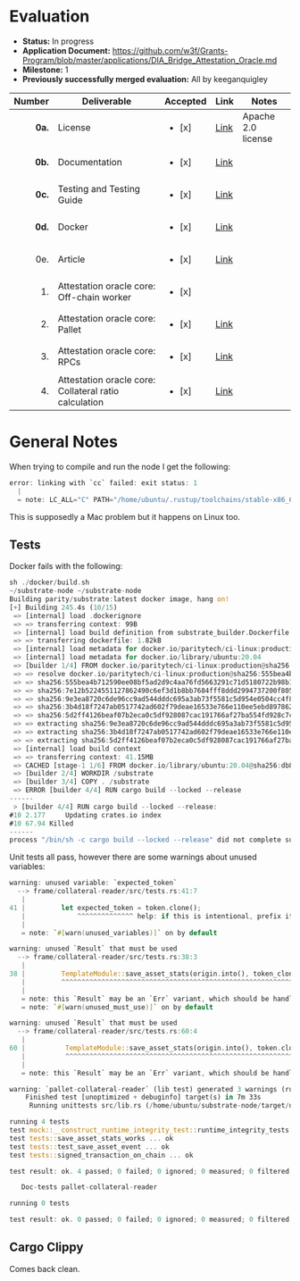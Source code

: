 # Evaluation

- **Status:** In progress
- **Application Document:** https://github.com/w3f/Grants-Program/blob/master/applications/DIA_Bridge_Attestation_Oracle.md
- **Milestone:** 1
- **Previously successfully merged evaluation:** All by keeganquigley

| Number | Deliverable | Accepted | Link | Notes
| -----: | ----------- | ------------- | ------------- | ------------- |
| **0a.** | License | <ul><li>[x] </li></ul> | [Link](https://github.com/diadata-org/bridgestate-ocw/blob/main/LICENSE) | Apache 2.0 license |
| **0b.** | Documentation | <ul><li>[x] </li></ul> | [Link](https://github.com/diadata-org/bridgestate-ocw#readme) |  |
| **0c.** | Testing and Testing Guide | <ul><li>[x] </li></ul> | [Link](https://github.com/diadata-org/bridgestate-ocw/blob/main/src/tests.rs) |  |
| **0d.** | Docker | <ul><li>[x] </li></ul> | [Link](https://github.com/diadata-org/bridgestate-ocw#using-docker) |  |
| 0e. | Article | <ul><li>[x] </li></ul> | [Link](https://github.com/diadata-org/bridgestate-ocw/blob/main/Article.md) |  |
| 1. | Attestation oracle core: Off-chain worker | <ul><li>[x] </li></ul> |  |
| 2. | Attestation oracle core: Pallet | <ul><li>[x] </li></ul> | [Link](https://github.com/diadata-org/bridgestate-ocw/tree/main#add-the-collateral-reader-pallet-to-your-runtime) |  |
| 3. | Attestation oracle core: RPCs | <ul><li>[x] </li></ul> | [Link](https://github.com/diadata-org/bridgestate-ocw/blob/main/src/impls.rs) |  |
| 4. | Attestation oracle core: Collateral ratio calculation | <ul><li>[x] </li></ul> | [Link](https://github.com/diadata-org/bridgestate-ocw/tree/main#about-the-collateral-reader-pallet) |  |

# General Notes

When trying to compile and run the node I get the following:

```rust
error: linking with `cc` failed: exit status: 1
  |
  = note: LC_ALL="C" PATH="/home/ubuntu/.rustup/toolchains/stable-x86_64-unknown-linux-gnu/lib/rustlib/x86_64-unknown-linux-gnu/bin:/home/ubuntu/.nvm/versions/node/v18.13.0/bin:/home/ubuntu/.cargo/bin:/usr/local/sbin:/usr/local/bin:/usr/sbin:/usr/bin:/sbin:/bin:/usr/games:/usr/local/games:/snap/bin" VSLANG="1033" "cc" "-m64" "/tmp/rustcmlVVmV/symbols.o" "/home/ubuntu/substrate-node/target/debug/build/node-cli-6276b39b01213466/build_script_build-6276b39b01213466.106ynm17pgxcmi50.rcgu.o" "/home/ubuntu/substrate-node/target/debug/build/node-cli-6276b39b01213466/build_script_build-6276b39b01213466.12784fs9hcon45ow.rcgu.o" "/home/ubuntu/substrate-node/target/debug/build/node-cli-6276b39b01213466/build_script_build-6276b39b01213466.1kqejazt585xn42r.rcgu.o" "/home/ubuntu/substrate-node/target/debug/build/node-cli-6276b39b01213466/build_script_build-6276b39b01213466.1yv6nwvxww7h97zp.rcgu.o" "/home/ubuntu/substrate-node/target/debug/build/node-cli-6276b39b01213466/build_script_build-6276b39b01213466.218h7vafws7v7h7d.rcgu.o" "/home/ubuntu/substrate-node/target/debug/build/node-cli-6276b39b01213466/build_script_build-6276b39b01213466.26mqtk4b6jgeh3un.rcgu.o" "/home/ubuntu/substrate-node/target/debug/build/node-cli-6276b39b01213466/build_script_build-6276b39b01213466.28j15a6tkxwymlqc.rcgu.o" "/home/ubuntu/substrate-node/target/debug/build/node-cli-6276b39b01213466/build_script_build-6276b39b01213466.2fg5zrsz70ae0k90.rcgu.o" "/home/ubuntu/substrate-node/target/debug/build/node-cli-6276b39b01213466/build_script_build-6276b39b01213466.2pawq2utohb9bxdm.rcgu.o" "/home/ubuntu/substrate-node/target/debug/build/node-cli-6276b39b01213466/build_script_build-6276b39b01213466.35pcqi7b5vh2z074.rcgu.o" "/home/ubuntu/substrate-node/target/debug/build/node-cli-6276b39b01213466/build_script_build-6276b39b01213466.3atpb6avwn5vx1e1.rcgu.o" "/home/ubuntu/substrate-node/target/debug/build/node-cli-6276b39b01213466/build_script_build-6276b39b01213466.3wq5rkjngfnks6kc.rcgu.o" "/home/ubuntu/substrate-node/target/debug/build/node-cli-6276b39b01213466/build_script_build-6276b39b01213466.44d62mtspvfy4xxa.rcgu.o" "/home/ubuntu/substrate-node/target/debug/build/node-cli-6276b39b01213466/build_script_build-6276b39b01213466.49x7shyjqqnt56ff.rcgu.o" "/home/ubuntu/substrate-node/target/debug/build/node-cli-6276b39b01213466/build_script_build-6276b39b01213466.4rpps648edmcubdt.rcgu.o" "/home/ubuntu/substrate-node/target/debug/build/node-cli-6276b39b01213466/build_script_build-6276b39b01213466.5am2rn332to1iw9c.rcgu.o" "/home/ubuntu/substrate-node/target/debug/build/node-cli-6276b39b01213466/build_script_build-6276b39b01213466.5c57v5c6gvcji9is.rcgu.o" "/home/ubuntu/substrate-node/target/debug/build/node-cli-6276b39b01213466/build_script_build-6276b39b01213466.5f5m179vbnefo777.rcgu.o" "/home/ubuntu/substrate-node/target/debug/build/node-cli-6276b39b01213466/build_script_build-6276b39b01213466.dqhd3q29xgel6sp.rcgu.o" "/home/ubuntu/substrate-node/target/debug/build/node-cli-6276b39b01213466/build_sc
```
This is supposedly a Mac problem but it happens on Linux too.

## Tests

Docker fails with the following:
```rust
sh ./docker/build.sh
~/substrate-node ~/substrate-node
Building parity/substrate:latest docker image, hang on!
[+] Building 245.4s (10/15)
 => [internal] load .dockerignore                                                                                     0.0s
 => => transferring context: 99B                                                                                      0.0s
 => [internal] load build definition from substrate_builder.Dockerfile                                                0.0s
 => => transferring dockerfile: 1.82kB                                                                                0.0s
 => [internal] load metadata for docker.io/paritytech/ci-linux:production                                             1.5s
 => [internal] load metadata for docker.io/library/ubuntu:20.04                                                       1.5s
 => [builder 1/4] FROM docker.io/paritytech/ci-linux:production@sha256:555bea4b712590ee08bf5ad2d9c4aa76fd5663291c7  174.6s
 => => resolve docker.io/paritytech/ci-linux:production@sha256:555bea4b712590ee08bf5ad2d9c4aa76fd5663291c71d5180722b  0.0s
 => => sha256:555bea4b712590ee08bf5ad2d9c4aa76fd5663291c71d5180722b98b1d6a7e0b 761B / 761B                            0.0s
 => => sha256:7e12b5224551127862490c6ef3d1b8bb7684fff8ddd2994737200f8053e0c4cb 9.91kB / 9.91kB                        0.0s
 => => sha256:9e3ea8720c6de96cc9ad544dddc695a3ab73f5581c5d954e0504cc4f80fb5e5c 31.40MB / 31.40MB                      8.9s
 => => sha256:3b4d18f7247ab0517742ad602f79deae16533e766e110ee5ebd8978620033443 570.02MB / 570.02MB                  160.5s
 => => sha256:5d2ff4126beaf07b2eca0c5df928087cac191766af27ba554fd928c7c67e5cad 361.19MB / 361.19MB                  120.2s
 => => extracting sha256:9e3ea8720c6de96cc9ad544dddc695a3ab73f5581c5d954e0504cc4f80fb5e5c                             0.5s
 => => extracting sha256:3b4d18f7247ab0517742ad602f79deae16533e766e110ee5ebd8978620033443                             7.7s
 => => extracting sha256:5d2ff4126beaf07b2eca0c5df928087cac191766af27ba554fd928c7c67e5cad                             4.8s
 => [internal] load build context                                                                                     0.5s
 => => transferring context: 41.15MB                                                                                  0.4s
 => CACHED [stage-1 1/6] FROM docker.io/library/ubuntu:20.04@sha256:db8bf6f4fb351aa7a26e27ba2686cf35a6a409f65603e59d  0.0s
 => [builder 2/4] WORKDIR /substrate                                                                                  1.0s
 => [builder 3/4] COPY . /substrate                                                                                   0.3s
 => ERROR [builder 4/4] RUN cargo build --locked --release                                                           68.0s
------
 > [builder 4/4] RUN cargo build --locked --release:
#10 2.177     Updating crates.io index
#10 67.94 Killed
------
process "/bin/sh -c cargo build --locked --release" did not complete successfully: exit code: 137
```

Unit tests all pass, however there are some warnings about unused variables:

```rust
warning: unused variable: `expected_token`
  --> frame/collateral-reader/src/tests.rs:41:7
   |
41 |         let expected_token = token.clone();
   |             ^^^^^^^^^^^^^^ help: if this is intentional, prefix it with an underscore: `_expected_token`
   |
   = note: `#[warn(unused_variables)]` on by default

warning: unused `Result` that must be used
  --> frame/collateral-reader/src/tests.rs:38:3
   |
38 |         TemplateModule::save_asset_stats(origin.into(), token_clone);
   |         ^^^^^^^^^^^^^^^^^^^^^^^^^^^^^^^^^^^^^^^^^^^^^^^^^^^^^^^^^^^^
   |
   = note: this `Result` may be an `Err` variant, which should be handled
   = note: `#[warn(unused_must_use)]` on by default

warning: unused `Result` that must be used
  --> frame/collateral-reader/src/tests.rs:60:4
   |
60 |          TemplateModule::save_asset_stats(origin.into(), token.clone());
   |          ^^^^^^^^^^^^^^^^^^^^^^^^^^^^^^^^^^^^^^^^^^^^^^^^^^^^^^^^^^^^^^
   |
   = note: this `Result` may be an `Err` variant, which should be handled

warning: `pallet-collateral-reader` (lib test) generated 3 warnings (run `cargo fix --lib -p pallet-collateral-reader --tests` to apply 1 suggestion)
    Finished test [unoptimized + debuginfo] target(s) in 7m 33s
     Running unittests src/lib.rs (/home/ubuntu/substrate-node/target/debug/deps/pallet_collateral_reader-dcda7472ee4c65a4)

running 4 tests
test mock::__construct_runtime_integrity_test::runtime_integrity_tests ... ok
test tests::save_asset_stats_works ... ok
test tests::test_save_asset_event ... ok
test tests::signed_transaction_on_chain ... ok

test result: ok. 4 passed; 0 failed; 0 ignored; 0 measured; 0 filtered out; finished in 0.41s

   Doc-tests pallet-collateral-reader

running 0 tests

test result: ok. 0 passed; 0 failed; 0 ignored; 0 measured; 0 filtered out; finished in 0.00s
```
## Cargo Clippy

Comes back clean.
